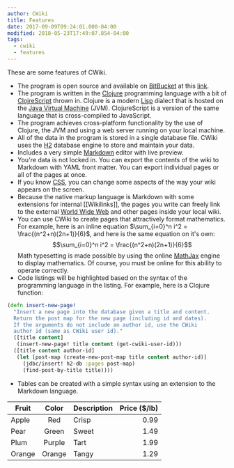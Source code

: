```yaml
---
author: CWiki
title: Features
date: 2017-09-09T09:24:01.000-04:00
modified: 2018-05-23T17:49:07.854-04:00
tags:
  - cwiki
  - features
---
```


These are some features of CWiki.

* The program is open source and available on [BitBucket](https://bitbucket.org/product) at this [link](https://bitbucket.org/David_Clark/cwiki).
* The program is written in the [Clojure](https://clojure.org/) programming language with a bit of [ClojreScript](https://clojurescript.org) thrown in. Clojure is a modern [Lisp](https://en.wikipedia.org/wiki/Lisp_(programming_language)) dialect that is hosted on the [Java Virtual Machine](https://en.wikipedia.org/wiki/Java_virtual_machine) (JVM). ClojureScript is a version of the same language that is cross-compiled to JavaScript.
* The program achieves cross-platform functionality by the use of Clojure, the JVM and using a web server running on your local machine.
* All of the data in the program is stored in a single database file. CWiki uses the [H2](http://h2database.com/html/main.html) database engine to store and maintain your data.
* Includes a very simple [Markdown](https://daringfireball.net/projects/markdown/) editor with live preview.
* You're data is not locked in. You can export the contents of the wiki to Markdown with YAML front matter. You can export individual pages or all of the pages at once.
* If you know [CSS](https://www.w3.org/Style/CSS/Overview.en.html), you can change some aspects of the way your wiki appears on the screen.
* Because the native markup language is Markdown with some extensions for internal [[Wikilinks]], the pages you write can freely link to the external [World Wide Web](https://en.wikipedia.org/wiki/World_Wide_Web) and other pages inside your local wiki.
* You can use CWiki to create pages that attractively format mathematics. For example, here is an inline equation $\sum_{i=0}^n i^2 = \frac{(n^2+n)(2n+1)}{6}$, and here is the same equation on it's own:
$$\sum_{i=0}^n i^2 = \frac{(n^2+n)(2n+1)}{6}$$
Math typesetting​ is made possible by using the online  [MathJax](https://www.mathjax.org/) engine to display mathematics. Of course, you must be online for this ability to operate correctly.
* Code listings will be highlighted based on the syntax of the programming language in the listing. For example, here is a Clojure function:

```clojure
(defn insert-new-page!
  "Insert a new page into the database given a title and content.
  Return the post map for the new page (including id and dates).
  If the arguments do not include an author id, use the CWiki
  author id (same as CWiki user id)."
  ([title content]
   (insert-new-page! title content (get-cwiki-user-id)))
  ([title content author-id]
   (let [post-map (create-new-post-map title content author-id)]
     (jdbc/insert! h2-db :pages post-map)
     (find-post-by-title title))))
```

* Tables can be created with a simple syntax using an extension to the Markdown language.

| Fruit |  Color | Description | Price ($/lb) |
|-------|:------:|:-----------|-------------:|
| Apple  |   Red  |    Crisp    |         0.99 |
| Pear   |  Green |    Sweet    |         1.49 |
| Plum   | Purple |     Tart    |         1.99 |
| Orange | Orange | Tangy |      1.29